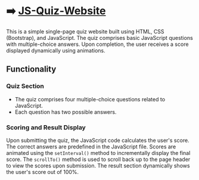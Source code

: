 # ➡️ <a href="https://frolicking-narwhal-584b99.netlify.app/">JS-Quiz-Website</a>
This is a simple single-page quiz website built using HTML, CSS (Bootstrap), and JavaScript. The quiz comprises basic JavaScript questions with multiple-choice answers. Upon completion, the user receives a score displayed dynamically using animations.

## Functionality
### Quiz Section
* The quiz comprises four multiple-choice questions related to JavaScript.
* Each question has two possible answers.

### Scoring and Result Display
Upon submitting the quiz, the JavaScript code calculates the user's score.
The correct answers are predefined in the JavaScript file.
Scores are animated using the ```setInterval()``` method to incrementally display the final score.
The ```scrollTo()``` method is used to scroll back up to the page header to view the scores upon submission.
The result section dynamically shows the user's score out of 100%.

